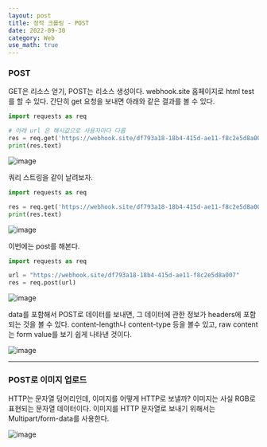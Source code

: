 ```yaml
---
layout: post
title: 정적 크롤링 - POST
date: 2022-09-30
category: Web
use_math: true
---
```


### POST

GET은 리소스 얻기, POST는 리소스 생성이다. webhook.site 홈페이지로 html test를 할 수 있다. 간단히 get 요청을 보내면 아래와 같은 결과를 볼 수 있다.

```python
import requests as req

# 아래 url 은 해시값으로 사용자마다 다름
res = req.get('https://webhook.site/df793a18-18b4-415d-ae11-f8c2e5d8a007')
print(res.text)
```

![image](https://user-images.githubusercontent.com/61526722/193203351-f7cb87d6-7aa9-474e-8bc2-2ceca855ab61.png)

쿼리 스트링을 같이 날려보자.  

```python
import requests as req

res = req.get('https://webhook.site/df793a18-18b4-415d-ae11-f8c2e5d8a007?name=hi')
print(res.text)
```

![image](https://user-images.githubusercontent.com/61526722/193203869-6c81d593-adf8-4860-ac44-96221cfe1615.png)

이번에는 post를 해본다.

```python
import requests as req

url = "https://webhook.site/df793a18-18b4-415d-ae11-f8c2e5d8a007"
res = req.post(url)
```

![image](https://user-images.githubusercontent.com/61526722/193204324-6999909f-2ffd-48df-8d90-1915d071233a.png)

data를 포함해서 POST로 데이터를 보내면, 그 데이터에 관한 정보가 headers에 포함되는 것을 볼 수 있다. content-length나 content-type 등을 볼수 있고, raw content는 form value를 보기 쉽게 나타낸 것이다. 

![image](https://user-images.githubusercontent.com/61526722/193204716-284fe648-4b2f-488a-aa46-9d9ca906fcdd.png)

---

### POST로 이미지 업로드 

HTTP는 문자열 덩어리인데, 이미지를 어떻게 HTTP로 보낼까? 이미지는 사실 RGB로 표현되는 문자열 데이터이다. 이미지를 HTTP 문자열로 보내기 위해서는 Multipart/form-data를 사용한다. 

![image](https://user-images.githubusercontent.com/61526722/193211518-fab2be92-86a5-46a1-9cf2-6b6e95255875.png)









